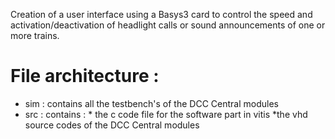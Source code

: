 Creation of a user interface using a Basys3 card to control the speed and activation/deactivation of headlight calls or sound
announcements of one or more trains. 

# File architecture :

* sim : contains all the testbench's of the DCC Central modules
* src : contains : * the c code file for the software part in vitis
                 *the vhd source codes of the DCC Central modules
